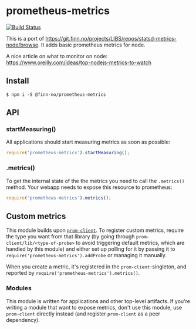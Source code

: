 # prometheus-metrics

[![Build Status](https://travis.schibsted.io/finn/prometheus-metrics.svg?token=qt273uGfEz64UyWuNHJ1&branch=master)](https://travis.schibsted.io/finn/prometheus-metrics)

This is a port of https://git.finn.no/projects/LIBS/repos/statsd-metrics-node/browse. It adds basic prometheus metrics for node.

A nice article on what to monitor on node:
https://www.oreilly.com/ideas/top-nodejs-metrics-to-watch

## Install

```shell
$ npm i -S @finn-no/prometheus-metrics
```

## API

### startMeasuring()

All applications should start measuring metrics as soon as possible:
```js
require('prometheus-metrics').startMeasuring();
```

### .metrics()

To get the internal state of the the metrics you need to call the `.metrics()` method. Your webapp needs to expose this resource to prometheus:

```js
require('prometheus-metrics').metrics();
```

## Custom metrics

This module builds upon [`prom-client`](https://github.com/siimon/prom-client). To register custom metrics, require the type you want from
that library (by going through `prom-client/lib/<type-of-probe>` to avoid triggering default metrics, which are handled by this module) and
either set up polling for it by passing it to `require('prometheus-metrics').addProbe` or managing it manually.

When you create a metric, it's registered in the `prom-client`-singleton, and reported by `require('prometheus-metrics').metrics()`.

### Modules

This module is written for applications and other top-level artifacts. If you're writing a module that want to expose metrics, don't use
this module, use `prom-client` directly instead (and register `prom-client` as a peer dependency).
